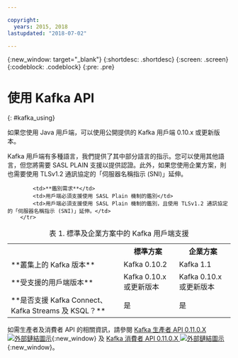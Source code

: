 ```yaml
---

copyright:
  years: 2015, 2018
lastupdated: "2018-07-02"

---
```


{:new_window: target="_blank"}
{:shortdesc: .shortdesc}
{:screen: .screen}
{:codeblock: .codeblock}
{:pre: .pre}

# 使用 Kafka API
{: #kafka_using}

如果您使用 Java 用戶端，可以使用公開提供的 Kafka 用戶端 0.10.x 或更新版本。 

Kafka 用戶端有多種語言，我們提供了其中部分語言的指示。您可以使用其他語言，但您將需要 SASL PLAIN 支援以提供認證。此外，如果您使用企業方案，則也需要使用 TLSv1.2 通訊協定的「伺服器名稱指示 (SNI)」延伸。

<table>
    <caption>表 1. 標準及企業方案中的 Kafka 用戶端支援</caption>
      <tr>
	        <th></th>
		    <th>標準方案</th>
		    <th>企業方案</th>
        </tr>
	  		<tr>
			<td>**叢集上的 Kafka 版本**</td>
			<td>Kafka 0.10.2</td>
			<td>Kafka 1.1</td>
		</tr>
	  		<tr>
			<td>**受支援的用戶端版本**</td>
			<td>Kafka 0.10.x 或更新版本</td>
			<td>Kafka 0.10.x 或更新版本</td>
		</tr>
		<tr>
			<td>**是否支援 Kafka Connect、Kafka Streams 及 KSQL？**</td>
			<td>是</td>
			<td>是</td>
		</tr>

			<td>**鑑別需求**</td>
			<td>用戶端必須支援使用 SASL Plain 機制的鑑別</td>
			<td>用戶端必須支援使用 SASL Plain 機制的鑑別，且使用 TLSv1.2 通訊協定的「伺服器名稱指示 (SNI)」延伸。</td>
		</tr>

</table>

如需生產者及消費者 API 的相關資訊，請參閱
[Kafka 生產者 API 0.11.0.X ![外部鏈結圖示](../../icons/launch-glyph.svg "外部鏈結圖示")](http://kafka.apache.org/0110/javadoc/index.html?org/apache/kafka/clients/producer/KafkaProducer.html){:new_window} 及
[Kafka 消費者 API 0.11.0.X ![外部鏈結圖示](../../icons/launch-glyph.svg "外部鏈結圖示")](http://kafka.apache.org/0110/javadoc/index.html?org/apache/kafka/clients/consumer/KafkaConsumer.html){:new_window}。 

